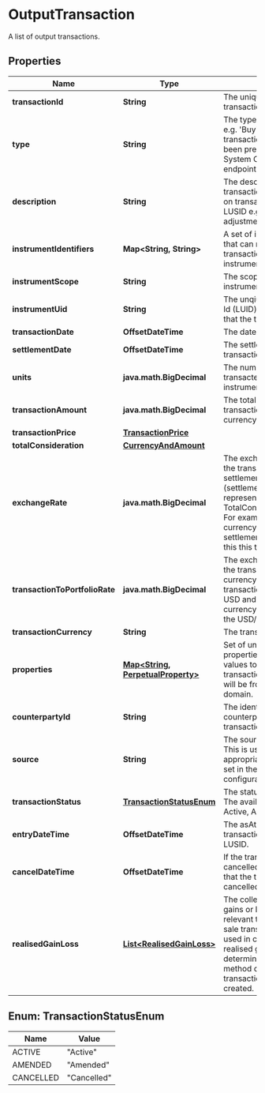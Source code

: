 

# OutputTransaction

A list of output transactions.

## Properties

| Name | Type | Description | Notes |
|------------ | ------------- | ------------- | -------------|
|**transactionId** | **String** | The unique identifier for the transaction. |  |
|**type** | **String** | The type of the transaction e.g. &#39;Buy&#39;, &#39;Sell&#39;. The transaction type should have been pre-configured via the System Configuration API endpoint. |  |
|**description** | **String** | The description of the transaction. This only exists on transactions generated by LUSID e.g. a holdings adjustment transaction. |  [optional] |
|**instrumentIdentifiers** | **Map&lt;String, String&gt;** | A set of instrument identifiers that can resolve the transaction to a unique instrument. |  [optional] |
|**instrumentScope** | **String** | The scope in which the instrument lies. |  [optional] |
|**instrumentUid** | **String** | The unqiue Lusid Instrument Id (LUID) of the instrument that the transaction is in. |  |
|**transactionDate** | **OffsetDateTime** | The date of the transaction. |  |
|**settlementDate** | **OffsetDateTime** | The settlement date of the transaction. |  |
|**units** | **java.math.BigDecimal** | The number of units transacted in the associated instrument. |  |
|**transactionAmount** | **java.math.BigDecimal** | The total value of the transaction in the transaction currency. |  [optional] |
|**transactionPrice** | [**TransactionPrice**](TransactionPrice.md) |  |  [optional] |
|**totalConsideration** | [**CurrencyAndAmount**](CurrencyAndAmount.md) |  |  [optional] |
|**exchangeRate** | **java.math.BigDecimal** | The exchange rate between the transaction and settlement currency (settlement currency being represented by the TotalConsideration.Currency). For example if the transaction currency is in USD and the settlement currency is in GBP this this the USD/GBP rate. |  [optional] |
|**transactionToPortfolioRate** | **java.math.BigDecimal** | The exchange rate between the transaction and portfolio currency. For example if the transaction currency is in USD and the portfolio currency is in GBP this this the USD/GBP rate. |  [optional] |
|**transactionCurrency** | **String** | The transaction currency. |  [optional] |
|**properties** | [**Map&lt;String, PerpetualProperty&gt;**](PerpetualProperty.md) | Set of unique transaction properties and associated values to stored with the transaction. Each property will be from the &#39;Transaction&#39; domain. |  [optional] |
|**counterpartyId** | **String** | The identifier for the counterparty of the transaction. |  [optional] |
|**source** | **String** | The source of the transaction. This is used to look up the appropriate transaction group set in the transaction type configuration. |  [optional] |
|**transactionStatus** | [**TransactionStatusEnum**](#TransactionStatusEnum) | The status of the transaction. The available values are: Active, Amended, Cancelled |  [optional] |
|**entryDateTime** | **OffsetDateTime** | The asAt datetime that the transaction was added to LUSID. |  [optional] |
|**cancelDateTime** | **OffsetDateTime** | If the transaction has been cancelled, the asAt datetime that the transaction was cancelled. |  [optional] |
|**realisedGainLoss** | [**List&lt;RealisedGainLoss&gt;**](RealisedGainLoss.md) | The collection of realised gains or losses resulting from relevant transactions e.g. a sale transaction. The cost used in calculating the realised gain or loss is determined by the accounting method defined when the transaction portfolio is created. |  [optional] |



## Enum: TransactionStatusEnum

| Name | Value |
|---- | -----|
| ACTIVE | &quot;Active&quot; |
| AMENDED | &quot;Amended&quot; |
| CANCELLED | &quot;Cancelled&quot; |



